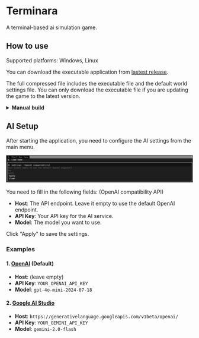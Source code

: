# Terminara

A terminal-based ai simulation game.

## How to use

Supported platforms: Windows, Linux

You can download the executable application from [lastest release](https://github.com/luyiourwong/Terminara/releases/latest).

The full compressed file includes the executable file and the default world settings file. You can only download the executable file if you are updating the game to the latest version.

<details>
<summary><strong>Manual build</strong></summary>

### Installation

1.  **Clone the repository:**
    ```bash
    git clone https://github.com/luyiourwong/Terminara
    cd Terminara
    ```

2.  **Create a virtual environment:**
    ```bash
    python -m venv .venv
    source .venv/bin/activate
    ```
    On Windows, use `.venv\Scripts\activate`

3.  **Install the dependencies:**
    ```bash
    pip install -e .
    ```

#### Method 1: Using the installed command (Recommended)
After installation, run the game with:
```bash
terminara
```

#### Method 2: Direct execution
Cross-platform way
```bash
python -m terminara.main
```
or
```bash
python terminara/main.py
```
On Windows, use `terminara\main.py`

#### Method 3: Background execution for testing
This is a long-live program, so if you want to test it, you can use this command instead:

Unix/Linux/macOS
```bash
python -m terminara.main > app.log 2>&1 &
```
or Windows (background with start)
```bash
python terminara\main.py > app.log 2>&1
```

### Pack to Executable

1. **Prerequisites**
    ```bash
    pip install pyinstaller
    ```

2. **Run the Packaging Command**
    ```bash
    pyinstaller terminara.spec
    ```
After packaging is complete, the executable will be located in the `dist` directory

### Unit testing
```bash
python -m unittest discover -v
```
</details>

## AI Setup

After starting the application, you need to configure the AI settings from the main menu.

![AI Settings](doc/ai_settings.png)

You need to fill in the following fields: (OpenAI compatibility API)
- **Host**: The API endpoint. Leave it empty to use the default OpenAI endpoint.
- **API Key**: Your API key for the AI service.
- **Model**: The model you want to use.

Click "Apply" to save the settings.

### Examples

#### 1. [OpenAI](https://platform.openai.com/) (Default)
- **Host**: (leave empty)
- **API Key**: `YOUR_OPENAI_API_KEY`
- **Model**: `gpt-4o-mini-2024-07-18`

#### 2. [Google AI Studio](http://aistudio.google.com/)
- **Host**: `https://generativelanguage.googleapis.com/v1beta/openai/`
- **API Key**: `YOUR_GEMINI_API_KEY`
- **Model**: `gemini-2.0-flash`
